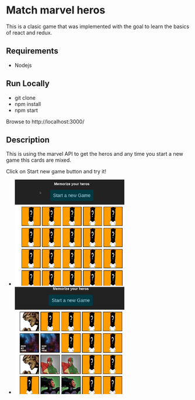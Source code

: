 # Match marvel heros

This is a clasic game that was implemented with the goal to learn the basics of react and redux.

## Requirements 

  * Nodejs

## Run Locally

  * git clone
  * npm install
  * npm start

Browse to http://localhost:3000/

## Description

This is using the marvel API to get the heros and any time you start a new game this cards are mixed.

Click on Start new game button and try it!

  * <img src="./.readme-static-files/starting-game.png" width="300">

  * <img src="./.readme-static-files/selected-heros.png" width="300">